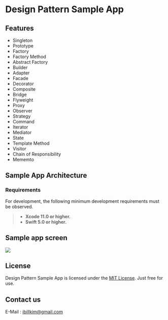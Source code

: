 # Design Pattern Sample App

Features
-----------------------  

  * Singleton
  * Prototype
  * Factory
  * Factory Method
  * Abstract Factory
  * Builder
  * Adapter
  * Facade
  * Decorator
  * Composite
  * Bridge
  * Flyweight
  * Proxy
  * Observer
  * Strategy
  * Command
  * Iterator
  * Mediator
  * State
  * Template Method
  * Visitor
  * Chain of Responsibility
  * Mememto
  
Sample App Architecture
-----------------------  


### Requirements

For development, the following minimum development requirements must be observed.

> - **Xcode 11.0 or higher.**
> - **Swift 5.0 or higher.**


## Sample app screen
![](res/design-pattern.gif "")



License
----------

Design Pattern Sample App is licensed under the [MIT License](https://opensource.org/licenses/MIT). 
Just free for use.

Contact us
----------

E-Mail : ibillkim@gmail.com
